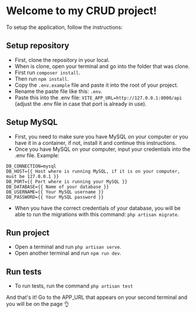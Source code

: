 # Welcome to my CRUD project!

To setup the application, follow the instructions:

## Setup repository

- First, clone the repository in your local.
- When is clone, open your terminal and go into the folder that was clone.
- First run `composer install`.
- Then run `npm install`.
- Copy the `.env.example` file and paste it into the root of your project.
- Rename the paste file like this: `.env`.
- Paste this into the .env file: `VITE_APP_URL=http://127.0.0.1:8000/api` (adjust the .env file in case that port is already in use).

## Setup MySQL

- First, you need to make sure you have MySQL on your computer or you have it in a container, if not, install it and continue this instructions.
- Once you have MySQL on your computer, input your credentials into the .env file. Example:

```
DB_CONNECTION=mysql
DB_HOST={{ Host where is running MySQL, if it is on your computer, must be 127.0.0.1 }}
DB_PORT={{ Port where is running your MySQL }}
DB_DATABASE={{ Name of your database }}
DB_USERNAME={{ Your MySQL username }}
DB_PASSWORD={{ Your MySQL password }}
```

- When you have the correct credentials of your database, you will be able to run the migrations with this command: `php artisan migrate`.

## Run project

- Open a terminal and run `php artisan serve`.
- Open another terminal and run `npm run dev`.

## Run tests

- To run tests, run the command `php artisan test`

And that's it! Go to the APP_URL that appears on your second terminal and you will be on the page 👌